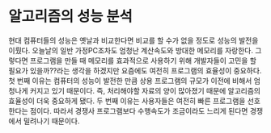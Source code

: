 # 알고리즘의 성능 분석
현대 컴퓨터들의 성능은 옛날과 비교한다면 비교를 할 수가 없을 정도로 성능의 발전을 이뤘다. 오늘날의 일반 가정PC조차도 엄청난 계산속도와 방대한 메모리를 자랑한다. 그렇다면 프로그램을 만들 때 메모리를 효과적으로 사용하기 위해 개발자들이 고민을 할 필요가 있을까??라는 생각을 하겠지만 요즘에도 여전히 프로그램의 효율성이 중요하다. 첫 번째 이유는 컴퓨터의 성능이 발전한 만큼 상용 프로그램의 규모가 이전에 비해서 엄청나게 커지고 있기 때문이다. 즉, 처리해야할 자료의 양이 많아졌기 때문에 알고리즘의 효율성이 더욱 중요하게 됐다. 두 번째 이유는 사용자들은 여전히 빠른 프로그램을 선호한다는 점이다. 따라서 경쟁사 프로그램보다 수행속도가 조금이라도 느리게 된다면 경쟁에서 밀려나기 때문이다.
